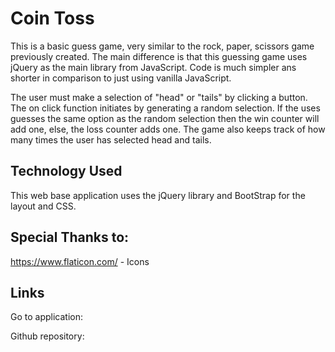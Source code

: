 # Coin Toss

This is a basic guess game, very similar to the rock, paper, scissors game previously created. The main difference is that this guessing game uses jQuery as the main library from JavaScript. Code is much simpler ans shorter in comparison to just using vanilla JavaScript. 

The user must make a selection of "head" or "tails" by clicking a button. The on click function initiates by generating a random selection. If the uses guesses the same option as the random selection then the win counter will add one, else, the loss counter adds one. The game also keeps track of how many times the user has selected head and tails. 

## Technology Used

This web base application uses the jQuery library and BootStrap for the layout and CSS. 

## Special Thanks to: 

https://www.flaticon.com/ - Icons 

## Links

Go to application: 

Github repository: 

